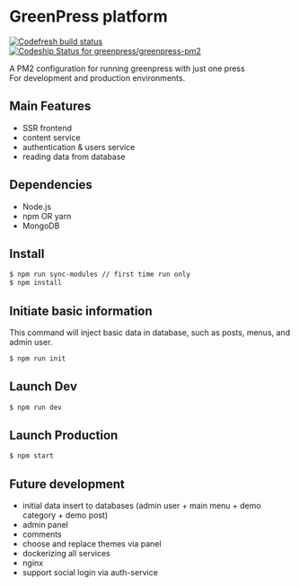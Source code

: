 # GreenPress platform

[![Codefresh build status]( https://g.codefresh.io/api/badges/pipeline/greenpress/greenpress-pm2%2Fmaster?type=cf-1)]( https://g.codefresh.io/public/accounts/greenpress/pipelines/5df22a4025b910db783882e4)
[![Codeship Status for greenpress/greenpress-pm2](https://app.codeship.com/projects/bc638d20-aec1-0137-27f6-0e5196de25c6/status?branch=master)](https://app.codeship.com/projects/362577)

A PM2 configuration for running greenpress with just one press<br>
For development and production environments.

## Main Features
- SSR frontend
- content service
- authentication & users service
- reading data from database

## Dependencies
- Node.js
- npm OR yarn
- MongoDB

## Install
```sh
$ npm run sync-modules // first time run only
$ npm install
```


## Initiate basic information
This command will inject basic data in database, such as posts, menus, and admin user.

```sh
$ npm run init
```

## Launch Dev
```sh
$ npm run dev
```


## Launch Production
```sh
$ npm start
```


## Future development
- initial data insert to databases (admin user + main menu + demo category + demo post)
- admin panel
- comments
- choose and replace themes via panel
- dockerizing all services
- nginx
- support social login via auth-service
